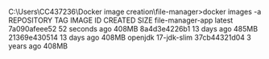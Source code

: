 C:\Users\CC437236\Docker image creation\file-manager>docker images -a
REPOSITORY         TAG           IMAGE ID       CREATED          SIZE
file-manager-app   latest        7a090afeee52   52 seconds ago   408MB
<none>             <none>        8a4d3e4226b1   13 days ago      485MB
<none>             <none>        21369e430514   13 days ago      408MB
openjdk            17-jdk-slim   37cb44321d04   3 years ago      408MB

